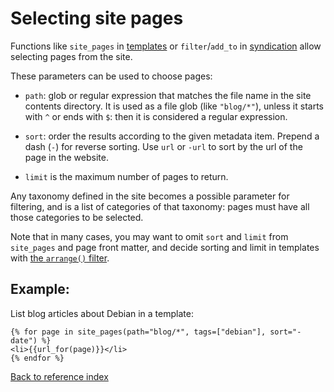 # Selecting site pages

Functions like `site_pages` in [templates](templages.md) or `filter`/`add_to`
in [syndication](syndication.md) allow selecting pages from the site.

These parameters can be used to choose pages:

 * `path`: glob or regular expression that matches the file name in the site
   contents directory. It is used as a file glob (like `"blog/*"`), unless it
   starts with `^` or ends with `$`: then it is considered a regular
   expression.

 * `sort`: order the results according to the given metadata item. Prepend a
   dash (`-`) for reverse sorting. Use `url` or `-url` to sort by the url of
   the page in the website.
   
 * `limit` is the maximum number of pages to return.
   
Any taxonomy defined in the site becomes a possible parameter for filtering,
and is a list of categories of that taxonomy: pages must have all those
categories to be selected.

Note that in many cases, you may want to omit `sort` and `limit` from
`site_pages` and page front matter, and decide sorting and limit in templates
with [the `arrange()` filter](templates.md).

## Example:

List blog articles about Debian in a template:

```jinja2
{% for page in site_pages(path="blog/*", tags=["debian"], sort="-date") %}
<li>{{url_for(page)}}</li>
{% endfor %}
```


[Back to reference index](reference.md)
